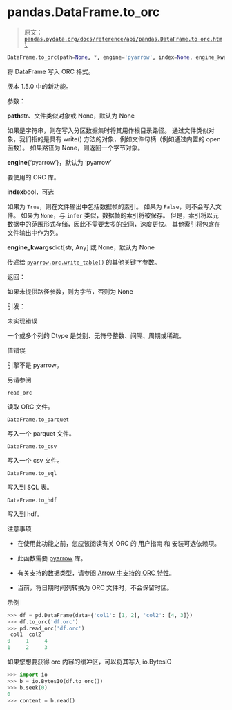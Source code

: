 # pandas.DataFrame.to_orc

> 原文：[`pandas.pydata.org/docs/reference/api/pandas.DataFrame.to_orc.html`](https://pandas.pydata.org/docs/reference/api/pandas.DataFrame.to_orc.html)

```py
DataFrame.to_orc(path=None, *, engine='pyarrow', index=None, engine_kwargs=None)
```

将 DataFrame 写入 ORC 格式。

版本 1.5.0 中的新功能。

参数：

**path**str、文件类似对象或 None，默认为 None

如果是字符串，则在写入分区数据集时将其用作根目录路径。 通过文件类似对象，我们指的是具有 write() 方法的对象，例如文件句柄（例如通过内置的 open 函数）。 如果路径为 None，则返回一个字节对象。

**engine**{‘pyarrow’}，默认为 ‘pyarrow’

要使用的 ORC 库。

**index**bool，可选

如果为 `True`，则在文件输出中包括数据帧的索引。 如果为 `False`，则不会写入文件。 如果为 `None`，与 `infer` 类似，数据帧的索引将被保存。 但是，索引将以元数据中的范围形式存储，因此不需要太多的空间，速度更快。 其他索引将包含在文件输出中作为列。

**engine_kwargs**dict[str, Any] 或 None，默认为 None

传递给 [`pyarrow.orc.write_table()`](https://arrow.apache.org/docs/python/generated/pyarrow.orc.write_table.html#pyarrow.orc.write_table "(在 Apache Arrow v15.0.2 中)") 的其他关键字参数。

返回：

如果未提供路径参数，则为字节，否则为 None

引发：

未实现错误

一个或多个列的 Dtype 是类别、无符号整数、间隔、周期或稀疏。

值错误

引擎不是 pyarrow。

另请参阅

`read_orc`

读取 ORC 文件。

`DataFrame.to_parquet`

写入一个 parquet 文件。

`DataFrame.to_csv`

写入一个 csv 文件。

`DataFrame.to_sql`

写入到 SQL 表。

`DataFrame.to_hdf`

写入到 hdf。

注意事项

+   在使用此功能之前，您应该阅读有关 ORC 的 用户指南 和 安装可选依赖项。

+   此函数需要 [pyarrow](https://arrow.apache.org/docs/python/) 库。

+   有关支持的数据类型，请参阅 [Arrow 中支持的 ORC 特性](https://arrow.apache.org/docs/cpp/orc.html#data-types)。

+   当前，将日期时间列转换为 ORC 文件时，不会保留时区。

示例

```py
>>> df = pd.DataFrame(data={'col1': [1, 2], 'col2': [4, 3]})
>>> df.to_orc('df.orc')  
>>> pd.read_orc('df.orc')  
 col1  col2
0     1     4
1     2     3 
```

如果您想要获得 orc 内容的缓冲区，可以将其写入 io.BytesIO

```py
>>> import io
>>> b = io.BytesIO(df.to_orc())  
>>> b.seek(0)  
0
>>> content = b.read() 
```
